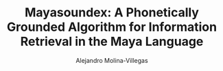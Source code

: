---
paperId: 1
author: Alejandro Molina-Villegas
publicationauthor: Alejandro Molina-Villegas
title: "Mayasoundex: A Phonetically Grounded Algorithm for Information Retrieval in the Maya Language"
pdf: Alejandro_Molina-Villegas.pdf
poster: Alejandro_Molina-Villegas_Poster.pdf
alt: --
type: Poster
topic: Information Retrieval and Text Mining
subtopic: Multilinguality and Language Diversity
link: https://doi.org/10.52591/lxai2024062111
conference: naacl
year: 2024
tags: naacl-2024
location: Mexico City, Mexico
---